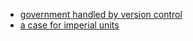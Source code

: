 - [government handled by version control](./govt_version_control.md)
- [a case for imperial units](./imperial_units.md)
